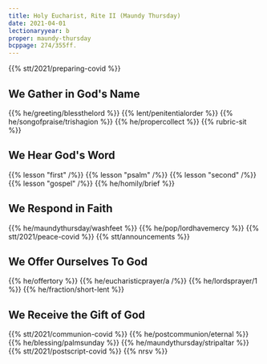 ```yaml
---
title: Holy Eucharist, Rite II (Maundy Thursday)
date: 2021-04-01
lectionaryyear: b
proper: maundy-thursday
bcppage: 274/355ff.
---
```

{{% stt/2021/preparing-covid %}}

## We Gather in God's Name
{{% he/greeting/blessthelord %}}
{{% lent/penitentialorder %}}
{{% he/songofpraise/trishagion %}}
{{% he/propercollect %}}
{{% rubric-sit %}}

## We Hear God's Word
{{% lesson "first" /%}}
{{% lesson "psalm" /%}}
{{% lesson "second" /%}}
{{% lesson "gospel" /%}}
{{% he/homily/brief %}}

## We Respond in Faith
{{% he/maundythursday/washfeet %}}
{{% he/pop/lordhavemercy %}}
{{% stt/2021/peace-covid %}}
{{% stt/announcements %}}

## We Offer Ourselves To God
{{% he/offertory %}}
{{% he/eucharisticprayer/a /%}}
{{% he/lordsprayer/1 %}}
{{% he/fraction/short-lent %}}

## We Receive the Gift of God
{{% stt/2021/communion-covid %}}
{{% he/postcommunion/eternal %}}
{{% he/blessing/palmsunday %}}
{{% he/maundythursday/stripaltar %}}
{{% stt/2021/postscript-covid %}}
{{% nrsv %}}
